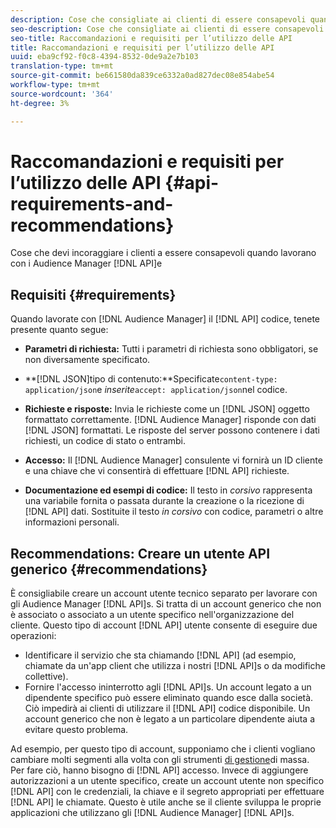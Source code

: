 ```yaml
---
description: Cose che consigliate ai clienti di essere consapevoli quando lavorano con le API Audience Manager .
seo-description: Cose che consigliate ai clienti di essere consapevoli quando lavorano con le API Audience Manager .
seo-title: Raccomandazioni e requisiti per l’utilizzo delle API
title: Raccomandazioni e requisiti per l’utilizzo delle API
uuid: eba9cf92-f0c8-4394-8532-0de9a2e7b103
translation-type: tm+mt
source-git-commit: be661580da839ce6332a0ad827dec08e854abe54
workflow-type: tm+mt
source-wordcount: '364'
ht-degree: 3%

---
```



# Raccomandazioni e requisiti per l’utilizzo delle API {#api-requirements-and-recommendations}

Cose che devi incoraggiare i clienti a essere consapevoli quando lavorano con i Audience Manager  [!DNL API]e

## Requisiti {#requirements}

Quando lavorate con [!DNL Audience Manager] il [!DNL API] codice, tenete presente quanto segue:

* **Parametri di richiesta:** Tutti i parametri di richiesta sono obbligatori, se non diversamente specificato.
* **[!DNL JSON]tipo di contenuto:**Specificate`content-type: application/json`e *inserite*`accept: application/json`nel codice.

* **Richieste e risposte:** Invia le richieste come un [!DNL JSON] oggetto formattato correttamente. [!DNL Audience Manager] risponde con dati [!DNL JSON] formattati. Le risposte del server possono contenere i dati richiesti, un codice di stato o entrambi.

* **Accesso:** Il [!DNL Audience Manager] consulente vi fornirà un ID cliente e una chiave che vi consentirà di effettuare [!DNL API] richieste.

* **Documentazione ed esempi di codice:** Il testo in *corsivo* rappresenta una variabile fornita o passata durante la creazione o la ricezione di [!DNL API] dati. Sostituite il testo *in corsivo* con codice, parametri o altre informazioni personali.

## Recommendations: Creare un utente API generico {#recommendations}

È consigliabile creare un account utente tecnico separato per lavorare con gli Audience Manager  [!DNL API]s. Si tratta di un account generico che non è associato o associato a un utente specifico nell&#39;organizzazione del cliente. Questo tipo di account [!DNL API] utente consente di eseguire due operazioni:

* Identificare il servizio che sta chiamando [!DNL API] (ad esempio, chiamate da un&#39;app client che utilizza i nostri [!DNL API]s o da modifiche collettive).
* Fornire l&#39;accesso ininterrotto agli [!DNL API]s. Un account legato a un dipendente specifico può essere eliminato quando esce dalla società. Ciò impedirà ai clienti di utilizzare il [!DNL API] codice disponibile. Un account generico che non è legato a un particolare dipendente aiuta a evitare questo problema.

Ad esempio, per questo tipo di account, supponiamo che i clienti vogliano cambiare molti segmenti alla volta con gli strumenti [di gestione](https://docs.adobe.com/content/help/en/audience-manager/user-guide/reference/bult-management-tools/bulk-management-intro.html)di massa. Per fare ciò, hanno bisogno di [!DNL API] accesso. Invece di aggiungere autorizzazioni a un utente specifico, create un account utente non specifico [!DNL API] con le credenziali, la chiave e il segreto appropriati per effettuare [!DNL API] le chiamate. Questo è utile anche se il cliente sviluppa le proprie applicazioni che utilizzano gli [!DNL Audience Manager] [!DNL API]s.
